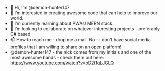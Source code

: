 - 👋 Hi, I’m @demon-hunter147
- 👀 I’m interested in creating awesome code that can help to improve our world.
- 🌱 I’m currently learning about PWAs! MERN stack.
- 💞️ I’m looking to collaborate on whatever interesting projects - preferably C# based
- 📫 How to reach me - drop me a mail. No - I don't have social media profiles that I am willing to share on an open platform!
- @demon-hunter147 - the nick comes from my initials and one of the most awesome bands - check them out here:
https://www.youtube.com/watch?v=oD2t1qLJGLQ
